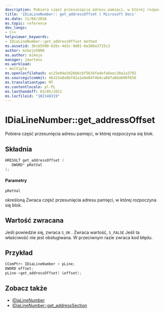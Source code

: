 ```yaml
---
description: Pobiera część przesunięcia adresu pamięci, w której rozpoczyna się blok.
title: 'IDiaLineNumber:: get_addressOffset | Microsoft Docs'
ms.date: 11/04/2016
ms.topic: reference
dev_langs:
- C++
helpviewer_keywords:
- IDiaLineNumber::get_addressOffset method
ms.assetid: 3bcb5500-b26c-4d3c-9d81-0a389a3715c3
author: mikejo5000
ms.author: mikejo
manager: jmartens
ms.workload:
- multiple
ms.openlocfilehash: ec25e04e3d2bb6cbf5b34fedefa6eec20a1a3792
ms.sourcegitcommit: 4b323a8a8bfd1a1a9e84f4b4ca88fa8da690f656
ms.translationtype: MT
ms.contentlocale: pl-PL
ms.lasthandoff: 03/05/2021
ms.locfileid: "102148319"
---
```

# <a name="idialinenumberget_addressoffset"></a>IDiaLineNumber::get_addressOffset
Pobiera część przesunięcia adresu pamięci, w której rozpoczyna się blok.

## <a name="syntax"></a>Składnia

```C++
HRESULT get_addressOffset ( 
   DWORD* pRetVal
);
```

#### <a name="parameters"></a>Parametry
 `pRetVal`

określoną Zwraca część przesunięcia adresu pamięci, w której rozpoczyna się blok.

## <a name="return-value"></a>Wartość zwracana
 Jeśli powiedzie się, zwraca `S_OK` . Zwraca wartość, `S_FALSE` Jeśli ta właściwość nie jest obsługiwana. W przeciwnym razie zwraca kod błędu.

## <a name="example"></a>Przykład

```C++
CComPtr< IDiaLineNumber > pLine;
DWORD offset;
pLine->get_addressOffset( &offset);
```

## <a name="see-also"></a>Zobacz także
- [IDiaLineNumber](../../debugger/debug-interface-access/idialinenumber.md)
- [IDiaLineNumber::get_addressSection](../../debugger/debug-interface-access/idialinenumber-get-addresssection.md)
